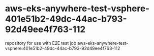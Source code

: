 # aws-eks-anywhere-test-vsphere-401e51b2-49dc-44ac-b793-92d49ee4f763-112
repository for use with E2E test job aws-eks-anywhere-test-vsphere:401e51b2-49dc-44ac-b793-92d49ee4f763-112
